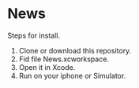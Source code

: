 # News
Steps for install.
1) Clone or download this repository.
2) Fid file News.xcworkspace.
3) Open it in Xcode.
4) Run on your iphone or Simulator.
